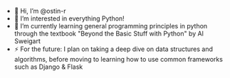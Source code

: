 - 👋 Hi, I’m @ostin-r
- 👀 I’m interested in everything Python!
- 🌱 I’m currently learning general programming principles in python through the textbook "Beyond the Basic Stuff with Python" by Al Sweigart
- ⚡ For the future: I plan on taking a deep dive on data structures and algorithms, before moving to learning how to use common frameworks such as Django & Flask

<!---
ostin-r/ostin-r is a ✨ special ✨ repository because its `README.md` (this file) appears on your GitHub profile.
You can click the Preview link to take a look at your changes.
--->
